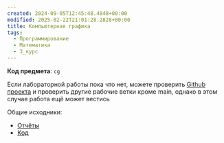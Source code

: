```yaml
---
created: 2024-09-05T12:45:48.4848+00:00
modified: 2025-02-22T21:01:28.2828+00:00
title: Компьютерная графика
tags:
  - Программирование
  - Математика
  - 3_курс
---
```

**Код предмета**: `cg`

Если лабораторной работы пока что нет, можете проверить [Github проекта](https://github.com/IAmProgrammist/lab_materials) и проверить другие рабочие ветки кроме main, однако в этом случае работа ещё может вестись 

Общие исходники:
- [Отчёты](https://github.com/IAmProgrammist/lab_materials/tree/main/%D0%9A%D0%BE%D0%BC%D0%BF%D1%8C%D1%8E%D1%82%D0%B5%D1%80%D0%BD%D0%B0%D1%8F%20%D0%B3%D1%80%D0%B0%D1%84%D0%B8%D0%BA%D0%B0)
- [Код](https://github.com/IAmProgrammist/comp_graphics)